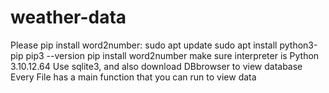 # weather-data

Please pip install word2number:
sudo apt update
sudo apt install python3-pip
pip3 --version
pip install word2number
make sure interpreter is Python 3.10.12.64
Use sqlite3, and also download DBbrowser to view database
Every File has a main function that you can run to view data
